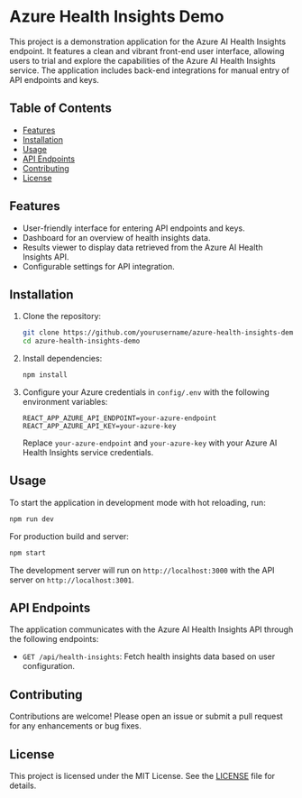 # Azure Health Insights Demo

This project is a demonstration application for the Azure AI Health Insights endpoint. It features a clean and vibrant front-end user interface, allowing users to trial and explore the capabilities of the Azure AI Health Insights service. The application includes back-end integrations for manual entry of API endpoints and keys.

## Table of Contents

- [Features](#features)
- [Installation](#installation)
- [Usage](#usage)
- [API Endpoints](#api-endpoints)
- [Contributing](#contributing)
- [License](#license)

## Features

- User-friendly interface for entering API endpoints and keys.
- Dashboard for an overview of health insights data.
- Results viewer to display data retrieved from the Azure AI Health Insights API.
- Configurable settings for API integration.

## Installation

1. Clone the repository:
   ```bash
   git clone https://github.com/yourusername/azure-health-insights-demo.git
   cd azure-health-insights-demo
   ```

2. Install dependencies:
   ```bash
   npm install
   ```

3. Configure your Azure credentials in `config/.env` with the following environment variables:
   ```
   REACT_APP_AZURE_API_ENDPOINT=your-azure-endpoint
   REACT_APP_AZURE_API_KEY=your-azure-key
   ```
   Replace `your-azure-endpoint` and `your-azure-key` with your Azure AI Health Insights service credentials.

## Usage

To start the application in development mode with hot reloading, run:

```bash
npm run dev
```

For production build and server:

```bash
npm start
```

The development server will run on `http://localhost:3000` with the API server on `http://localhost:3001`.

## API Endpoints

The application communicates with the Azure AI Health Insights API through the following endpoints:

- `GET /api/health-insights`: Fetch health insights data based on user configuration.

## Contributing

Contributions are welcome! Please open an issue or submit a pull request for any enhancements or bug fixes.

## License

This project is licensed under the MIT License. See the [LICENSE](LICENSE) file for details.